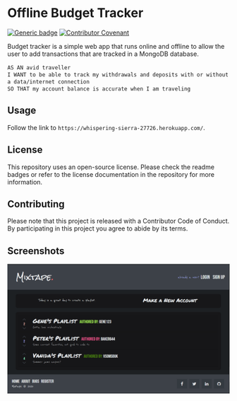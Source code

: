 # Offline Budget Tracker

[![Generic badge](https://img.shields.io/badge/license-MIT-green.svg)](https://shields.io/) [![Contributor Covenant](https://img.shields.io/badge/Contributor%20Covenant-v2.0%20adopted-ff69b4.svg)](https://www.contributor-covenant.org/version/2/0/code_of_conduct/code_of_conduct.md)

Budget tracker is a simple web app that runs online and offline to allow the user to add transactions that are tracked in a MongoDB database.

```
AS AN avid traveller
I WANT to be able to track my withdrawals and deposits with or without a data/internet connection
SO THAT my account balance is accurate when I am traveling
```

## Usage

Follow the link to `https://whispering-sierra-27726.herokuapp.com/`.

## License

This repository uses an open-source license. Please check the readme badges or refer to the license documentation in the repository for more information.

## Contributing

Please note that this project is released with a Contributor Code of Conduct. By participating in this project you agree to abide by its terms.

## Screenshots

![Screenshot of the App](https://raw.githubusercontent.com/PeterBaker644/Mixtape/master/screenshots/screenshot-1.png)